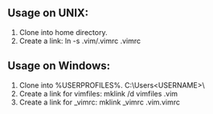 Usage on UNIX:
--------------
1. Clone into home directory.
2. Create a link: ln -s .vim/.vimrc .vimrc

Usage on Windows:
-----------------
1. Clone into %USERPROFILES%. C:\Users\<USERNAME>\
2. Create a link for vimfiles: mklink /d vimfiles .vim
3. Create a link for \_vimrc: mklink \_vimrc .vim\.vimrc
